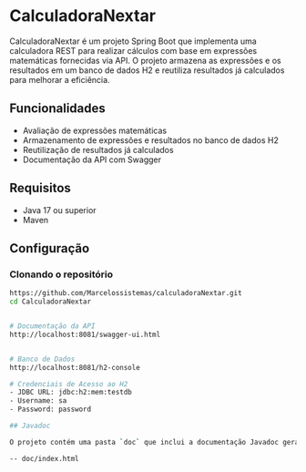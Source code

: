 # CalculadoraNextar

CalculadoraNextar é um projeto Spring Boot que implementa uma calculadora REST para realizar cálculos com base em expressões matemáticas fornecidas via API. O projeto armazena as expressões e os resultados em um banco de dados H2 e reutiliza resultados já calculados para melhorar a eficiência.

## Funcionalidades

- Avaliação de expressões matemáticas
- Armazenamento de expressões e resultados no banco de dados H2
- Reutilização de resultados já calculados
- Documentação da API com Swagger

## Requisitos

- Java 17 ou superior
- Maven

## Configuração

### Clonando o repositório

```bash
https://github.com/Marcelossistemas/calculadoraNextar.git
cd CalculadoraNextar


# Documentação da API
http://localhost:8081/swagger-ui.html


# Banco de Dados
http://localhost:8081/h2-console

# Credenciais de Acesso ao H2
- JDBC URL: jdbc:h2:mem:testdb
- Username: sa
- Password: password

## Javadoc

O projeto contém uma pasta `doc` que inclui a documentação Javadoc gerada. Para visualizar a documentação, abra o arquivo `index.html` na pasta `doc` em seu navegador.

-- doc/index.html

